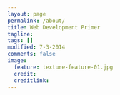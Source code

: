 ```yaml
---
layout: page
permalink: /about/
title: Web Development Primer
tagline: 
tags: []
modified: 7-3-2014
comments: false
image:
  feature: texture-feature-01.jpg
  credit: 
  creditlink: 
---
```



